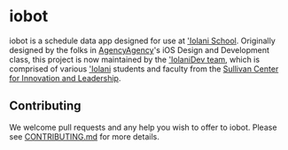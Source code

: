 # iobot

iobot is a schedule data app designed for use at ['Iolani School](https://www.iolani.org/).  Originally designed by the folks in [AgencyAgency](https://github.com/AgencyAgency)'s iOS Design and Development class, this project is now maintained by the ['IolaniDev team](https://github.com/IolaniDev), which is comprised of various ['Iolani](https://www.iolani.org/) students and faculty from the [Sullivan Center for Innovation and Leadership](https://www.iolani.org/about/sullivan-center).

## Contributing
We welcome pull requests and any help you wish to offer to iobot.  Please see [CONTRIBUTING.md](https://github.com/IolaniDev/iobot/master/CONTRIBUTING.md) for more details.
